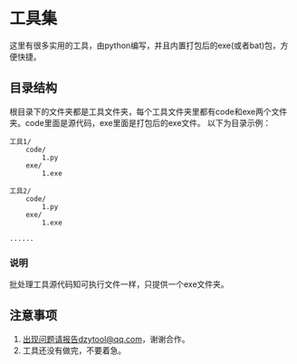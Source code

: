 # 工具集
这里有很多实用的工具，由python编写，并且内置打包后的exe(或者bat)包，方便快捷。
## 目录结构
根目录下的文件夹都是工具文件夹，每个工具文件夹里都有code和exe两个文件夹。code里面是源代码，exe里面是打包后的exe文件。
以下为目录示例：
```
工具1/
    code/
        1.py
    exe/
        1.exe

工具2/
    code/
        1.py
    exe/
        1.exe

......
```
### 说明
批处理工具源代码知可执行文件一样，只提供一个exe文件夹。
## 注意事项
1. 出现问题请报告dzytool@qq.com，谢谢合作。
2. 工具还没有做完，不要着急。
